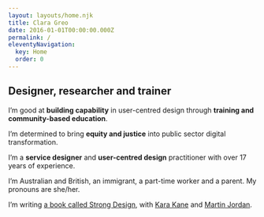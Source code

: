 ```yaml
---
layout: layouts/home.njk
title: Clara Greo
date: 2016-01-01T00:00:00.000Z
permalink: /
eleventyNavigation:
  key: Home
  order: 0
---
```

## Designer, researcher and trainer

I’m good at **building capability** in user-centred design through **training and community-based education**. 

I’m determined to bring **equity and justice** into public sector digital transformation. 

I’m a **service designer** and **user-centred design** practitioner with over 17 years of experience. 

I’m Australian and British, an immigrant, a part-time worker and a parent. My pronouns are she/her.

I’m writing [a book called Strong Design](http://strongdesignbook.com/), with [Kara Kane](https://twitter.com/karakane_kk) and [Martin Jordan](http://martinjordan.com/).